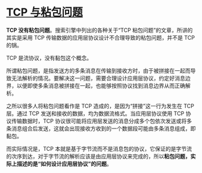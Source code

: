# [TCP 与粘包问题](https://github.com/Urchinzhou/gitblog/issues/7)

**TCP 没有粘包问题**。搜索引擎中列出的各种关于“TCP 粘包问题”的文章，所讲的其实是采用 TCP 传输数据的应用层协议设计不合理导致的粘包问题，并不是 TCP 的锅。

TCP 是流协议，没有黏包这个概念。

所谓粘包问题，是指发送方的多条消息在传输到接收方时，由于被拼接在一起而导致无法解析的情况。要解决这一问题，需要合理设计应用层协议，约定好消息边界，以便即使多条消息被拼接在一起，也能够按照协议找到消息边界从而正确解析。

之所以很多人将粘包问题看作是 TCP 造成的，是因为“拼接”这一行为发生在 TCP 层。通过 TCP 发送和接收的数据，均为数据流格式。当应用层协议使用 TCP 协议传输数据时，TCP 协议很可能将应用层发送的消息分成多个包依次发送或将多条消息组合后发送，这就会出现接收方收到的一个数据段可能由多条消息组成，即黏包。

而实际情况是，TCP 本就是基于字节流而不是消息包的协议，它保证的是字节流的次序到达，对于字节流的解析应该是由应用层协议来完成的，所以**粘包问题，实际上描述的是“如何设计应用层协议”的问题**。